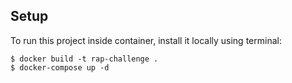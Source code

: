 ## Setup
To run this project inside container, install it locally using terminal:

```
$ docker build -t rap-challenge .
$ docker-compose up -d
```
